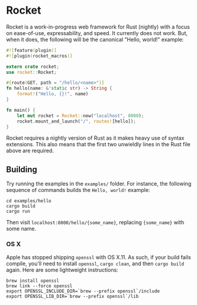 # Rocket

Rocket is a work-in-progress web framework for Rust (nightly) with a focus on
ease-of-use, expressability, and speed. It currently does not work. But, when it
does, the following will be the canonical "Hello, world!" example:

```rust
#![feature(plugin)]
#![plugin(rocket_macros)]

extern crate rocket;
use rocket::Rocket;

#[route(GET, path = "/hello/<name>")]
fn hello(name: &'static str) -> String {
    format!("Hello, {}!", name)
}

fn main() {
    let mut rocket = Rocket::new("localhost", 8000);
    rocket.mount_and_launch("/", routes![hello]);
}
```

Rocket requires a nightly version of Rust as it makes heavy use of syntax
extensions. This also means that the first two unwieldly lines in the Rust file
above are required.

## Building

Try running the examples in the `examples/` folder. For instance, the following
sequence of commands builds the `Hello, world!` example:

```
cd examples/hello
cargo build
cargo run
```

Then visit `localhost:8000/hello/{some_name}`, replacing `{some_name}` with some
name.

### OS X

Apple has stopped shipping `openssl` with OS X.11. As such, if your build fails
compile, you'll need to install `openssl`, `cargo clean`, and then `cargo build`
again. Here are some lightweight instructions:

```
brew install openssl
brew link --force openssl
export OPENSSL_INCLUDE_DIR=`brew --prefix openssl`/include
export OPENSSL_LIB_DIR=`brew --prefix openssl`/lib
```

